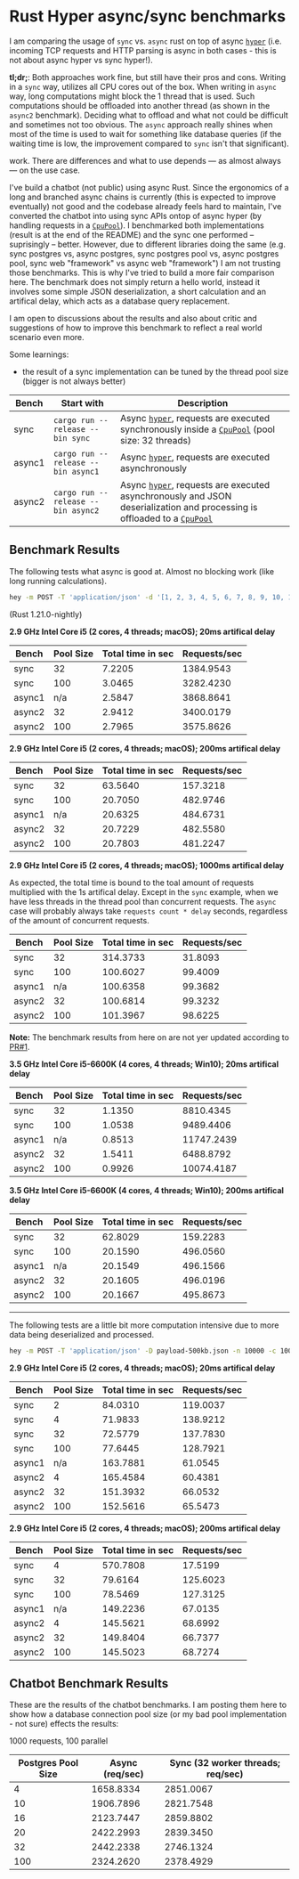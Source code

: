 # Rust Hyper async/sync benchmarks

I am comparing the usage of `sync` vs. `async` rust on top of async [`hyper`](https://github.com/hyperium/hyper) (i.e. incoming TCP requests and HTTP parsing is async in both cases - this is not about async hyper vs sync hyper!).

**tl;dr;**: Both approaches work fine, but still have their pros and cons. Writing in a `sync` way, utilizes all CPU cores out of the box. When writing in `async` way, long computations might block the 1 thread that is used. Such computations should be offloaded into another thread (as shown in the `async2` benchmark). Deciding what to offload and what not could be difficult and sometimes not too obvious. The `async` approach really shines when most of the time is used to wait for something like database queries (if the waiting time is low, the improvement compared to `sync` isn't that significant). 

work. There are differences and what to use depends — as almost always — on the use case.

I've build a chatbot (not public) using async Rust. Since the ergonomics of a long and branched async chains is currently (this is expected to improve eventually) not good and the codebase already feels hard to maintain, I've converted the chatbot into using sync APIs ontop of async hyper (by handling requests in a [`CpuPool`](https://github.com/alexcrichton/futures-rs)). I benchmarked both implementations (result is at the end of the README) and the sync one performed – suprisingly – better. However, due to different libraries doing the same (e.g. sync postgres vs, async postgres, sync postgres pool vs, async postgres pool, sync web "framework" vs async web "framework") I am not trusting those benchmarks. This is why I've tried to build a more fair comparison here. The benchmark does not simply return a hello world, instead it involves some simple JSON deserialization, a short calculation and an artifical delay, which acts as a database query replacement.

I am open to discussions about the results and also about critic and suggestions of how to improve this benchmark to reflect a real world scenario even more.

Some learnings:

- the result of a sync implementation can be tuned by the thread pool size (bigger is not always better)

| Bench | Start with | Description |
| --- | --- | --- |
| sync | `cargo run --release --bin sync` | Async [`hyper`](https://github.com/hyperium/hyper), requests are executed synchronously inside a [`CpuPool`](https://github.com/alexcrichton/futures-rs) (pool size: 32 threads) |
| async1 | `cargo run --release --bin async1` | Async [`hyper`](https://github.com/hyperium/hyper), requests are executed asynchronously |
| async2 | `cargo run --release --bin async2` | Async [`hyper`](https://github.com/hyperium/hyper), requests are executed asynchronously and JSON deserialization and processing is offloaded to a [`CpuPool`](https://github.com/alexcrichton/futures-rs) |

## Benchmark Results

The following tests what async is good at. Almost no blocking work (like long running calculations).

```bash
hey -m POST -T 'application/json' -d '[1, 2, 3, 4, 5, 6, 7, 8, 9, 10, 11, 12, 13, 14, 15, 16, 17, 18, 19, 20]' -n 10000 -c 100 http://127.0.0.1:3000/
```

(Rust 1.21.0-nightly)

**2.9 GHz Intel Core i5 (2 cores, 4 threads; macOS); 20ms artifical delay**

| Bench | Pool Size | Total time in sec | Requests/sec |
| --- | --- | --- | --- |
| sync | 32 | 7.2205 | 1384.9543 |
| sync | 100 | 3.0465 | 3282.4230 |
| async1 | n/a | 2.5847 | 3868.8641 |
| async2 | 32 | 2.9412 | 3400.0179 |
| async2 | 100 | 2.7965 | 3575.8626 |

**2.9 GHz Intel Core i5 (2 cores, 4 threads; macOS); 200ms artifical delay**

| Bench | Pool Size | Total time in sec | Requests/sec |
| --- | --- | --- | --- |
| sync | 32 | 63.5640 | 157.3218 |
| sync | 100 | 20.7050 | 482.9746 |
| async1 | n/a | 20.6325 | 484.6731 |
| async2 | 32 | 20.7229 | 482.5580 |
| async2 | 100 | 20.7803 | 481.2247 |

**2.9 GHz Intel Core i5 (2 cores, 4 threads; macOS); 1000ms artifical delay**

As expected, the total time is bound to the toal amount of requests multiplied with the 1s artifical delay. Except in the `sync` example, when we have less threads in the thread pool than concurrent requests. The `async` case will probably always take `requests count * delay` seconds, regardless of the amount of concurrent requests.

| Bench | Pool Size | Total time in sec | Requests/sec |
| --- | --- | --- | --- |
| sync | 32 | 314.3733 | 31.8093 |
| sync | 100 | 100.6027 | 99.4009 |
| async1 | n/a | 100.6358 | 99.3682 |
| async2 | 32 | 100.6814 | 99.3232 |
| async2 | 100 | 101.3967 | 98.6225 |


**Note:** The benchmark results from here on are not yer updated according to [PR#1](https://github.com/rkusa/rust-async-web-bench/pull/1).

**3.5 GHz Intel Core i5-6600K (4 cores, 4 threads; Win10); 20ms artifical delay**

| Bench | Pool Size | Total time in sec | Requests/sec |
| --- | --- | --- | --- |
| sync | 32 | 1.1350 | 8810.4345 |
| sync | 100 |  1.0538 | 9489.4406 |
| async1 | n/a | 0.8513 | 11747.2439 |
| async2 | 32 | 1.5411 | 6488.8792 |
| async2 | 100 | 0.9926 | 10074.4187 |

**3.5 GHz Intel Core i5-6600K (4 cores, 4 threads; Win10); 200ms artifical delay**

| Bench | Pool Size | Total time in sec | Requests/sec |
| --- | --- | --- | --- |
| sync | 32 | 62.8029 | 159.2283 |
| sync | 100 | 20.1590 | 496.0560 |
| async1 | n/a | 20.1549 | 496.1566 |
| async2 | 32 | 20.1605 | 496.0196 |
| async2 | 100 | 20.1667 | 495.8673 |

---

The following tests are a little bit more computation intensive due to more data being deserialized and processed.

```bash
hey -m POST -T 'application/json' -D payload-500kb.json -n 10000 -c 100 http://127.0.0.1:3000/
```


**2.9 GHz Intel Core i5 (2 cores, 4 threads; macOS); 20ms artifical delay**

| Bench | Pool Size | Total time in sec | Requests/sec |
| --- | --- | --- | --- |
| sync | 2 | 84.0310 | 119.0037 |
| sync | 4 | 71.9833 | 138.9212 |
| sync | 32 | 72.5779 | 137.7830 |
| sync | 100 | 77.6445 | 128.7921 |
| async1 | n/a | 163.7881 | 61.0545 |
| async2 | 4 | 165.4584 | 60.4381 |
| async2 | 32 | 151.3932 | 66.0532 |
| async2 | 100 | 152.5616 | 65.5473 |

**2.9 GHz Intel Core i5 (2 cores, 4 threads; macOS); 200ms artifical delay**

| Bench | Pool Size | Total time in sec | Requests/sec |
| --- | --- | --- | --- |
| sync | 4 | 570.7808 | 17.5199 |
| sync | 32 | 79.6164 | 125.6023 |
| sync | 100 | 78.5469 | 127.3125 |
| async1 | n/a | 149.2236 | 67.0135 |
| async2 | 4 | 145.5621 | 68.6992 |
| async2 | 32 | 149.8404 | 66.7377 |
| async2 | 100 | 145.5023 | 68.7274 |

## Chatbot Benchmark Results

These are the results of the chatbot benchmarks. I am posting them here to show how a database connection pool size (or my bad pool implementation - not sure) effects the results:

1000 requests, 100 parallel

| Postgres Pool Size | Async (req/sec) | Sync (32 worker threads; req/sec) |
| --- | --- | --- |
| 4 | 1658.8334 | 2851.0067 |
| 10 | 1906.7896 | 2821.7548 |
| 16 | 2123.7447 | 2859.8802 |
| 20 | 2422.2993 | 2839.3450 |
| 32 | 2442.2338 | 2746.1324 |
| 100 | 2324.2620 | 2378.4929 |
